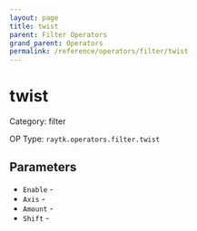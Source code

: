 ```yaml
---
layout: page
title: twist
parent: Filter Operators
grand_parent: Operators
permalink: /reference/operators/filter/twist
---
```


# twist



Category: filter

OP Type: `raytk.operators.filter.twist`

## Parameters

* `Enable` - 
* `Axis` - 
* `Amount` - 
* `Shift` -
